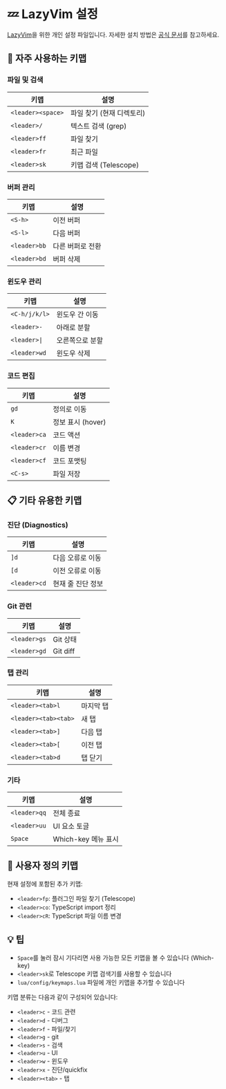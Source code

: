 # 💤 LazyVim 설정

[LazyVim](https://github.com/LazyVim/LazyVim)을 위한 개인 설정 파일입니다.
자세한 설치 방법은 [공식 문서](https://lazyvim.github.io/installation)를 참고하세요.

## 🎯 자주 사용하는 키맵

### 파일 및 검색
| 키맵 | 설명 |
|------|------|
| `<leader><space>` | 파일 찾기 (현재 디렉토리) |
| `<leader>/` | 텍스트 검색 (grep) |
| `<leader>ff` | 파일 찾기 |
| `<leader>fr` | 최근 파일 |
| `<leader>sk` | 키맵 검색 (Telescope) |

### 버퍼 관리
| 키맵 | 설명 |
|------|------|
| `<S-h>` | 이전 버퍼 |
| `<S-l>` | 다음 버퍼 |
| `<leader>bb` | 다른 버퍼로 전환 |
| `<leader>bd` | 버퍼 삭제 |

### 윈도우 관리
| 키맵 | 설명 |
|------|------|
| `<C-h/j/k/l>` | 윈도우 간 이동 |
| `<leader>-` | 아래로 분할 |
| `<leader>\|` | 오른쪽으로 분할 |
| `<leader>wd` | 윈도우 삭제 |

### 코드 편집
| 키맵 | 설명 |
|------|------|
| `gd` | 정의로 이동 |
| `K` | 정보 표시 (hover) |
| `<leader>ca` | 코드 액션 |
| `<leader>cr` | 이름 변경 |
| `<leader>cf` | 코드 포맷팅 |
| `<C-s>` | 파일 저장 |

## 📋 기타 유용한 키맵

### 진단 (Diagnostics)
| 키맵 | 설명 |
|------|------|
| `]d` | 다음 오류로 이동 |
| `[d` | 이전 오류로 이동 |
| `<leader>cd` | 현재 줄 진단 정보 |

### Git 관련
| 키맵 | 설명 |
|------|------|
| `<leader>gs` | Git 상태 |
| `<leader>gd` | Git diff |

### 탭 관리
| 키맵 | 설명 |
|------|------|
| `<leader><tab>l` | 마지막 탭 |
| `<leader><tab><tab>` | 새 탭 |
| `<leader><tab>]` | 다음 탭 |
| `<leader><tab>[` | 이전 탭 |
| `<leader><tab>d` | 탭 닫기 |

### 기타
| 키맵 | 설명 |
|------|------|
| `<leader>qq` | 전체 종료 |
| `<leader>uu` | UI 요소 토글 |
| `Space` | Which-key 메뉴 표시 |

## 🔧 사용자 정의 키맵

현재 설정에 포함된 추가 키맵:
- `<leader>fp`: 플러그인 파일 찾기 (Telescope)
- `<leader>co`: TypeScript import 정리
- `<leader>cR`: TypeScript 파일 이름 변경

## 💡 팁

- `Space`를 눌러 잠시 기다리면 사용 가능한 모든 키맵을 볼 수 있습니다 (Which-key)
- `<leader>sk`로 Telescope 키맵 검색기를 사용할 수 있습니다
- `lua/config/keymaps.lua` 파일에 개인 키맵을 추가할 수 있습니다

키맵 분류는 다음과 같이 구성되어 있습니다:
- `<leader>c` - 코드 관련
- `<leader>d` - 디버그
- `<leader>f` - 파일/찾기
- `<leader>g` - git
- `<leader>s` - 검색
- `<leader>u` - UI
- `<leader>w` - 윈도우
- `<leader>x` - 진단/quickfix
- `<leader><tab>` - 탭
